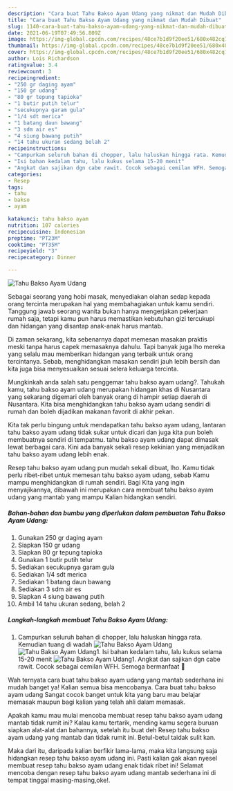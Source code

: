 ```yaml
---
description: "Cara buat Tahu Bakso Ayam Udang yang nikmat dan Mudah Dibuat"
title: "Cara buat Tahu Bakso Ayam Udang yang nikmat dan Mudah Dibuat"
slug: 1140-cara-buat-tahu-bakso-ayam-udang-yang-nikmat-dan-mudah-dibuat
date: 2021-06-19T07:49:56.809Z
image: https://img-global.cpcdn.com/recipes/48ce7b1d9f20ee51/680x482cq70/tahu-bakso-ayam-udang-foto-resep-utama.jpg
thumbnail: https://img-global.cpcdn.com/recipes/48ce7b1d9f20ee51/680x482cq70/tahu-bakso-ayam-udang-foto-resep-utama.jpg
cover: https://img-global.cpcdn.com/recipes/48ce7b1d9f20ee51/680x482cq70/tahu-bakso-ayam-udang-foto-resep-utama.jpg
author: Lois Richardson
ratingvalue: 3.4
reviewcount: 3
recipeingredient:
- "250 gr daging ayam"
- "150 gr udang"
- "80 gr tepung tapioka"
- "1 butir putih telur"
- "secukupnya garam gula"
- "1/4 sdt merica"
- "1 batang daun bawang"
- "3 sdm air es"
- "4 siung bawang putih"
- "14 tahu ukuran sedang belah 2"
recipeinstructions:
- "Campurkan seluruh bahan di chopper, lalu haluskan hingga rata. Kemudian tuang di wadah"
- "Isi bahan kedalam tahu, lalu kukus selama 15-20 menit"
- "Angkat dan sajikan dgn cabe rawit. Cocok sebagai cemilan WFH. Semoga bermanfaat 💚"
categories:
- Resep
tags:
- tahu
- bakso
- ayam

katakunci: tahu bakso ayam 
nutrition: 107 calories
recipecuisine: Indonesian
preptime: "PT23M"
cooktime: "PT35M"
recipeyield: "3"
recipecategory: Dinner

---
```



![Tahu Bakso Ayam Udang](https://img-global.cpcdn.com/recipes/48ce7b1d9f20ee51/680x482cq70/tahu-bakso-ayam-udang-foto-resep-utama.jpg)

Sebagai seorang yang hobi masak, menyediakan olahan sedap kepada orang tercinta merupakan hal yang membahagiakan untuk kamu sendiri. Tanggung jawab seorang  wanita bukan hanya mengerjakan pekerjaan rumah saja, tetapi kamu pun harus memastikan kebutuhan gizi tercukupi dan hidangan yang disantap anak-anak harus mantab.

Di zaman  sekarang, kita sebenarnya dapat memesan masakan praktis meski tanpa harus capek memasaknya dahulu. Tapi banyak juga lho mereka yang selalu mau memberikan hidangan yang terbaik untuk orang tercintanya. Sebab, menghidangkan masakan sendiri jauh lebih bersih dan kita juga bisa menyesuaikan sesuai selera keluarga tercinta. 



Mungkinkah anda salah satu penggemar tahu bakso ayam udang?. Tahukah kamu, tahu bakso ayam udang merupakan hidangan khas di Nusantara yang sekarang digemari oleh banyak orang di hampir setiap daerah di Nusantara. Kita bisa menghidangkan tahu bakso ayam udang sendiri di rumah dan boleh dijadikan makanan favorit di akhir pekan.

Kita tak perlu bingung untuk mendapatkan tahu bakso ayam udang, lantaran tahu bakso ayam udang tidak sukar untuk dicari dan juga kita pun boleh membuatnya sendiri di tempatmu. tahu bakso ayam udang dapat dimasak lewat berbagai cara. Kini ada banyak sekali resep kekinian yang menjadikan tahu bakso ayam udang lebih enak.

Resep tahu bakso ayam udang pun mudah sekali dibuat, lho. Kamu tidak perlu ribet-ribet untuk memesan tahu bakso ayam udang, sebab Kamu mampu menghidangkan di rumah sendiri. Bagi Kita yang ingin menyajikannya, dibawah ini merupakan cara membuat tahu bakso ayam udang yang mantab yang mampu Kalian hidangkan sendiri.

<!--inarticleads1-->

##### Bahan-bahan dan bumbu yang diperlukan dalam pembuatan Tahu Bakso Ayam Udang:

1. Gunakan 250 gr daging ayam
1. Siapkan 150 gr udang
1. Siapkan 80 gr tepung tapioka
1. Gunakan 1 butir putih telur
1. Sediakan secukupnya garam gula
1. Sediakan 1/4 sdt merica
1. Sediakan 1 batang daun bawang
1. Sediakan 3 sdm air es
1. Siapkan 4 siung bawang putih
1. Ambil 14 tahu ukuran sedang, belah 2




<!--inarticleads2-->

##### Langkah-langkah membuat Tahu Bakso Ayam Udang:

1. Campurkan seluruh bahan di chopper, lalu haluskan hingga rata. Kemudian tuang di wadah
<img src="https://img-global.cpcdn.com/steps/171b934d2cc95f2a/160x128cq70/tahu-bakso-ayam-udang-langkah-memasak-1-foto.jpg" alt="Tahu Bakso Ayam Udang"><img src="https://img-global.cpcdn.com/steps/fc58b7c0bfd96b07/160x128cq70/tahu-bakso-ayam-udang-langkah-memasak-1-foto.jpg" alt="Tahu Bakso Ayam Udang">1. Isi bahan kedalam tahu, lalu kukus selama 15-20 menit
<img src="https://img-global.cpcdn.com/steps/607c1109dc127b29/160x128cq70/tahu-bakso-ayam-udang-langkah-memasak-2-foto.jpg" alt="Tahu Bakso Ayam Udang">1. Angkat dan sajikan dgn cabe rawit. Cocok sebagai cemilan WFH. Semoga bermanfaat 💚




Wah ternyata cara buat tahu bakso ayam udang yang mantab sederhana ini mudah banget ya! Kalian semua bisa mencobanya. Cara buat tahu bakso ayam udang Sangat cocok banget untuk kita yang baru mau belajar memasak maupun bagi kalian yang telah ahli dalam memasak.

Apakah kamu mau mulai mencoba membuat resep tahu bakso ayam udang mantab tidak rumit ini? Kalau kamu tertarik, mending kamu segera buruan siapkan alat-alat dan bahannya, setelah itu buat deh Resep tahu bakso ayam udang yang mantab dan tidak rumit ini. Betul-betul taidak sulit kan. 

Maka dari itu, daripada kalian berfikir lama-lama, maka kita langsung saja hidangkan resep tahu bakso ayam udang ini. Pasti kalian gak akan nyesel membuat resep tahu bakso ayam udang enak tidak ribet ini! Selamat mencoba dengan resep tahu bakso ayam udang mantab sederhana ini di tempat tinggal masing-masing,oke!.

